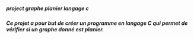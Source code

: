 <h5>project graphe planier langage c<h5/>
Ce projet a pour but de créer un programme en langage C qui permet de vérifier si un graphe donné est planier. 
